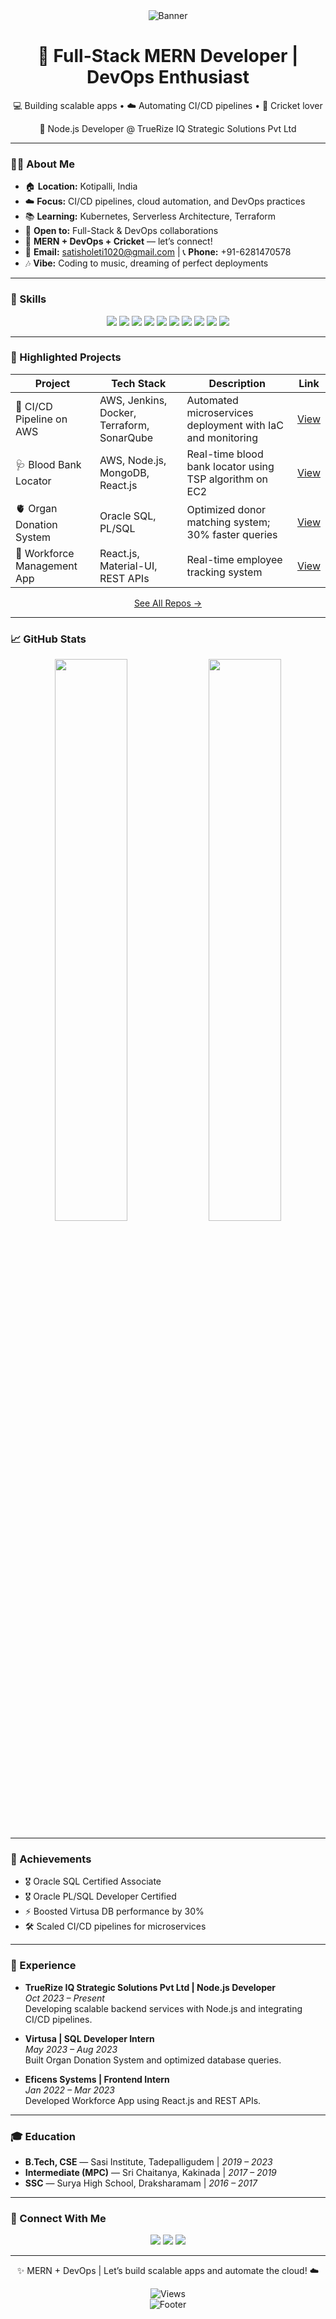 <div align="center">
  <img src="https://capsule-render.vercel.app/api?type=waving&color=gradient&height=220&section=header&text=Satish%20Kumar%20Oleti&fontSize=42&fontColor=ffffff" alt="Banner"/>
  <h1>🚀 Full-Stack MERN Developer | DevOps Enthusiast</h1>
  <p>💻 Building scalable apps • ☁️ Automating CI/CD pipelines • 🏏 Cricket lover</p>
  <p>💼 Node.js Developer @ TrueRize IQ Strategic Solutions Pvt Ltd</p>
</div>

---

### 👨‍💻 About Me
- 🏠 **Location:** Kotipalli, India  
- ☁️ **Focus:** CI/CD pipelines, cloud automation, and DevOps practices  
- 📚 **Learning:** Kubernetes, Serverless Architecture, Terraform  
- 🤝 **Open to:** Full-Stack & DevOps collaborations  
- 💬 **MERN + DevOps + Cricket** — let’s connect!  
- 📧 **Email:** satisholeti1020@gmail.com | 📞 **Phone:** +91-6281470578  
- 🎶 **Vibe:** Coding to music, dreaming of perfect deployments  

---

### 🧰 Skills
<div align="center">
  <img src="https://img.shields.io/badge/Node.js-339933?style=for-the-badge&logo=node.js&logoColor=white" />
  <img src="https://img.shields.io/badge/Express.js-000000?style=for-the-badge&logo=express&logoColor=white" />
  <img src="https://img.shields.io/badge/React-61DAFB?style=for-the-badge&logo=react&logoColor=black" />
  <img src="https://img.shields.io/badge/MongoDB-47A248?style=for-the-badge&logo=mongodb&logoColor=white" />
  <img src="https://img.shields.io/badge/Docker-2496ED?style=for-the-badge&logo=docker&logoColor=white" />
  <img src="https://img.shields.io/badge/Kubernetes-326CE5?style=for-the-badge&logo=kubernetes&logoColor=white" />
  <img src="https://img.shields.io/badge/Jenkins-D24939?style=for-the-badge&logo=jenkins&logoColor=white" />
  <img src="https://img.shields.io/badge/AWS-FF9900?style=for-the-badge&logo=amazon-aws&logoColor=black" />
  <img src="https://img.shields.io/badge/Terraform-844FBA?style=for-the-badge&logo=terraform&logoColor=white" />
  <img src="https://img.shields.io/badge/Python-3776AB?style=for-the-badge&logo=python&logoColor=white" />
</div>

---

### 🌟 Highlighted Projects
| Project | Tech Stack | Description | Link |
|--------|------------|------------|------|
| 🚀 CI/CD Pipeline on AWS | AWS, Jenkins, Docker, Terraform, SonarQube | Automated microservices deployment with IaC and monitoring | [View](#) |
| 🩺 Blood Bank Locator | AWS, Node.js, MongoDB, React.js | Real-time blood bank locator using TSP algorithm on EC2 | [View](#) |
| 🫀 Organ Donation System | Oracle SQL, PL/SQL | Optimized donor matching system; 30% faster queries | [View](#) |
| 👥 Workforce Management App | React.js, Material-UI, REST APIs | Real-time employee tracking system | [View](#) |

<p align="center"><a href="https://github.com/OletiSatishKumar?tab=repositories">See All Repos →</a></p>

---

### 📈 GitHub Stats
<div align="center">
  <img src="https://github-readme-stats.vercel.app/api?username=OletiSatishKumar&show_icons=true&theme=radical&hide_border=true" width="48%" />
  <img src="https://github-readme-stats.vercel.app/api/top-langs/?username=OletiSatishKumar&layout=compact&theme=radical&hide_border=true" width="48%" />
</div>

---

### 🏅 Achievements
- 🎖️ Oracle SQL Certified Associate  
- 🎖️ Oracle PL/SQL Developer Certified  
- ⚡ Boosted Virtusa DB performance by 30%  
- 🛠️ Scaled CI/CD pipelines for microservices  

---

### 💼 Experience
- **TrueRize IQ Strategic Solutions Pvt Ltd | Node.js Developer**  
  *Oct 2023 – Present*  
  Developing scalable backend services with Node.js and integrating CI/CD pipelines.  

- **Virtusa | SQL Developer Intern**  
  *May 2023 – Aug 2023*  
  Built Organ Donation System and optimized database queries.  

- **Eficens Systems | Frontend Intern**  
  *Jan 2022 – Mar 2023*  
  Developed Workforce App using React.js and REST APIs.  

---

### 🎓 Education
- **B.Tech, CSE** — Sasi Institute, Tadepalligudem | *2019 – 2023*  
- **Intermediate (MPC)** — Sri Chaitanya, Kakinada | *2017 – 2019*  
- **SSC** — Surya High School, Draksharamam | *2016 – 2017*  

---

### 📲 Connect With Me
<div align="center">
  <a href="https://linkedin.com/in/your-linkedin"><img src="https://img.shields.io/badge/LinkedIn-0A66C2?style=for-the-badge&logo=linkedin&logoColor=white" /></a>
  <a href="https://github.com/OletiSatishKumar"><img src="https://img.shields.io/badge/GitHub-181717?style=for-the-badge&logo=github&logoColor=white" /></a>
  <a href="mailto:satisholeti1020@gmail.com"><img src="https://img.shields.io/badge/Email-D14836?style=for-the-badge&logo=gmail&logoColor=white" /></a>
</div>

---

<div align="center">
  <p>✨ MERN + DevOps | Let’s build scalable apps and automate the cloud! ☁️</p>
  <img src="https://komarev.com/ghpvc/?username=OletiSatishKumar&style=flat&color=FF9900" alt="Views" />
</div>

<div align="center">
  <img src="https://capsule-render.vercel.app/api?type=waving&color=gradient&height=100&section=footer" alt="Footer"/>
</div>
